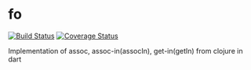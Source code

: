 # fo

[![Build Status](https://travis-ci.org/maksimr/fo.svg?branch=master)](https://travis-ci.org/maksimr/fo)
[![Coverage Status](https://coveralls.io/repos/github/maksimr/fo/badge.svg?branch=master)](https://coveralls.io/github/maksimr/fo?branch=master)


Implementation of assoc, assoc-in(assocIn), get-in(getIn) from clojure in dart